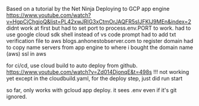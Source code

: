 Based on a tutorial by the Net Ninja
Deploying to GCP app engine https://www.youtube.com/watch?v=HgpCjChgjoQ&list=PL42xwJRIG3xCtmOrJAQFR5sIJFKIJ9MEn&index=2
didnt work at first but had to set port to process.env.PORT to work.
had to use google cloud sdk shell instead of vs code prompt
had to add txt verification file to aws blogs.anhonestobserver.com to register domain
had to copy name servers from app engine to where i bought the domain name (aws)
ssl in aws

for ci/cd, use cloud build to auto deploy from github. https://www.youtube.com/watch?v=Zd014DjonqE&t=498s !!! not working yet
except in the cloudbuild.yaml, for the deploy
step, just did run start

so far, only works with gcloud app deploy. it sees .env even if it's git ignored.
